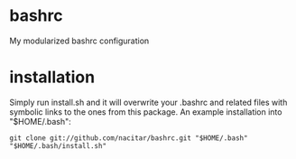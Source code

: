 bashrc
======

My modularized bashrc configuration


installation
============

Simply run install.sh and it will overwrite your .bashrc and related files
with symbolic links to the ones from this package.  An example installation
into "$HOME/.bash":

```
git clone git://github.com/nacitar/bashrc.git "$HOME/.bash"
"$HOME/.bash/install.sh"
```

